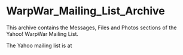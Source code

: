 # WarpWar_Mailing_List_Archive
This archive contains the  Messages, Files and Photos sections of the Yahoo! WarpWar Mailing List.

The Yahoo mailing list is at 


<!--stackedit_data:
eyJoaXN0b3J5IjpbNTA2OTI5MDAwXX0=
-->